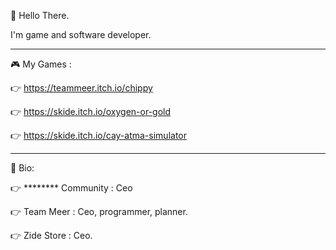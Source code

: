 👋 Hello There.

I'm game and software developer.

----------------------------------------------

🎮 My Games : 

👉 https://teammeer.itch.io/chippy 

👉 https://skide.itch.io/oxygen-or-gold 

👉 https://skide.itch.io/cay-atma-simulator

-----------------------------------------------

👤 Bio:

👉 ******** Community : Ceo

👉 Team Meer : Ceo, programmer, planner.

👉 Zide Store : Ceo.

